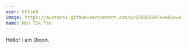 ```yaml
---
user: httse9
image: https://avatars1.githubusercontent.com/u/62588559?s=60&v=4
name: Hon Tik Tse
---
```

Hello! I am Dixon.
